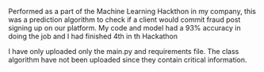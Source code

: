 Performed as a part of the Machine Learning Hackthon in my company, this was a prediction algorithm to check if a client would commit fraud post signing up on our platform. My code and model had a 93% accuracy in doing the job and I had finished 4th in th Hackathon

I have only uploaded only the main.py and requirements file. The class algorithm have not been uploaded since they contain critical information.
